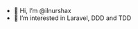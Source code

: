 - 👋 Hi, I’m @ilnurshax
- 👀 I’m interested in Laravel, DDD and TDD
<!---
- 🌱 I’m currently continue learning and practing DDD
- 💞️ I’m looking to collaborate on ...
- 📫 How to reach me ...
--->

<!---
ilnurshax/ilnurshax is a ✨ special ✨ repository because its `README.md` (this file) appears on your GitHub profile.
You can click the Preview link to take a look at your changes.
--->
